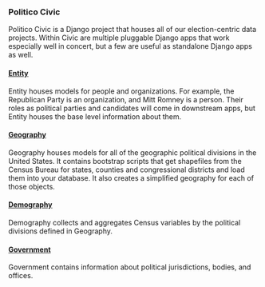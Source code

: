 ### Politico Civic

Politico Civic is a Django project that houses all of our election-centric data projects. Within Civic are multiple pluggable Django apps that work especially well in concert, but a few are useful as standalone Django apps as well.

#### [Entity](https://github.com/The-Politico/politico-civic-entity)

Entity houses models for people and organizations. For example, the Republican Party is an organization, and Mitt Romney is a person. Their roles as political parties and candidates will come in downstream apps, but Entity houses the base level information about them.

#### [Geography](https://github.com/The-Politico/politico-civic-geography)

Geography houses models for all of the geographic political divisions in the United States. It contains bootstrap scripts that get shapefiles from the Census Bureau for states, counties and congressional districts and load them into your database. It also creates a simplified geography for each of those objects.

#### [Demography](https://github.com/The-Politico/politico-civic-geography)

Demography collects and aggregates Census variables by the political divisions defined in Geography. 

#### [Government](https://github.com/The-Politico/politico-civic-government)

Government contains information about political jurisdictions, bodies, and offices. 